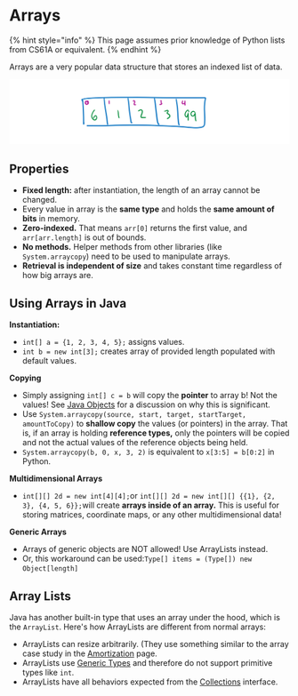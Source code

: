 # Arrays

{% hint style="info" %}
This page assumes prior knowledge of Python lists from CS61A or equivalent.
{% endhint %}

Arrays are a very popular data structure that stores an indexed list of data.   


![An artistic interpretation of a new int\[5\] {6, 1, 2, 3, 99};](../../.gitbook/assets/image%20%2858%29.png)

## Properties

* **Fixed length:** after instantiation, the length of an array cannot be changed.
* Every value in array is the **same type** and holds the **same amount of bits** in memory.
* **Zero-indexed.** That means `arr[0]` returns the first value, and `arr[arr.length]` is out of bounds.
* **No methods.** Helper methods from other libraries \(like `System.arraycopy`\) need to be used to manipulate arrays.
* **Retrieval is independent of size** and takes constant time regardless of how big arrays are.

## Using Arrays in Java

**Instantiation:**

* `int[] a = {1, 2, 3, 4, 5};` assigns values.
* `int b = new int[3];` creates array of provided length populated with default values.

**Copying**

* Simply assigning `int[] c = b` will copy the **pointer** to array b! Not the values! See [Java Objects](../../oop/objects.md) for a discussion on why this is significant.
* Use `System.arraycopy(source, start, target, startTarget, amountToCopy)` to **shallow copy** the values \(or pointers\) in the array. That is, if an array is holding **reference types,** only the pointers will be copied and not the actual values of the reference objects being held.
* `System.arraycopy(b, 0, x, 3, 2)` is equivalent to `x[3:5] = b[0:2]` in Python.

**Multidimensional Arrays** 

* `int[][] 2d = new int[4][4];`or `int[][] 2d = new int[][] {{1}, {2, 3}, {4, 5, 6}};`will create **arrays inside of an array.** This is useful for storing matrices, coordinate maps, or any other multidimensional data!

**Generic Arrays**

* Arrays of generic objects are NOT allowed! Use ArrayLists instead.
* Or, this workaround can be used:`Type[] items = (Type[]) new Object[length]`

## Array Lists

Java has another built-in type that uses an array under the hood, which is the `ArrayList`. Here's how ArrayLists are different from normal arrays:

* ArrayLists can resize arbitrarily. \(They use something similar to the array case study in the [Amortization](../../asymptotics/amortization.md#what-if-we-doubled-the-size-instead-of-adding-one) page.
* ArrayLists use [Generic Types](../../oop/generics.md) and therefore do not support primitive types like `int`.
* ArrayLists have all behaviors expected from the [Collections](./) interface.

